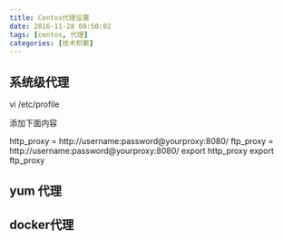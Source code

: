 ```yaml
---
title: Centos代理设置
date: 2016-11-28 08:50:02
tags: [centos, 代理]
categories: [技术积累]
---
```

## 系统级代理
vi /etc/profile

添加下面内容

http_proxy = http://username:password@yourproxy:8080/
ftp_proxy = http://username:password@yourproxy:8080/
export http_proxy
export ftp_proxy
## yum 代理
## docker代理

